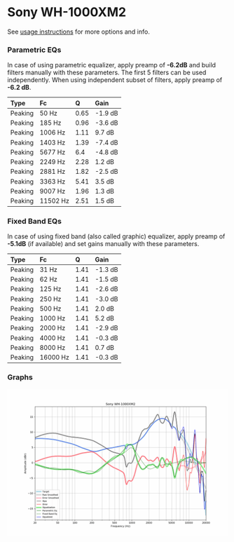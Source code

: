 # Sony WH-1000XM2
See [usage instructions](https://github.com/jaakkopasanen/AutoEq#usage) for more options and info.

### Parametric EQs
In case of using parametric equalizer, apply preamp of **-6.2dB** and build filters manually
with these parameters. The first 5 filters can be used independently.
When using independent subset of filters, apply preamp of **-6.2 dB**.

| Type    | Fc       |    Q | Gain    |
|:--------|:---------|:-----|:--------|
| Peaking | 50 Hz    | 0.65 | -1.9 dB |
| Peaking | 185 Hz   | 0.96 | -3.6 dB |
| Peaking | 1006 Hz  | 1.11 | 9.7 dB  |
| Peaking | 1403 Hz  | 1.39 | -7.4 dB |
| Peaking | 5677 Hz  | 6.4  | -4.8 dB |
| Peaking | 2249 Hz  | 2.28 | 1.2 dB  |
| Peaking | 2881 Hz  | 1.82 | -2.5 dB |
| Peaking | 3363 Hz  | 5.41 | 3.5 dB  |
| Peaking | 9007 Hz  | 1.96 | 1.3 dB  |
| Peaking | 11502 Hz | 2.51 | 1.5 dB  |

### Fixed Band EQs
In case of using fixed band (also called graphic) equalizer, apply preamp of **-5.1dB**
(if available) and set gains manually with these parameters.

| Type    | Fc       |    Q | Gain    |
|:--------|:---------|:-----|:--------|
| Peaking | 31 Hz    | 1.41 | -1.3 dB |
| Peaking | 62 Hz    | 1.41 | -1.5 dB |
| Peaking | 125 Hz   | 1.41 | -2.6 dB |
| Peaking | 250 Hz   | 1.41 | -3.0 dB |
| Peaking | 500 Hz   | 1.41 | 2.0 dB  |
| Peaking | 1000 Hz  | 1.41 | 5.2 dB  |
| Peaking | 2000 Hz  | 1.41 | -2.9 dB |
| Peaking | 4000 Hz  | 1.41 | -0.3 dB |
| Peaking | 8000 Hz  | 1.41 | 0.7 dB  |
| Peaking | 16000 Hz | 1.41 | -0.3 dB |

### Graphs
![](./Sony%20WH-1000XM2.png)